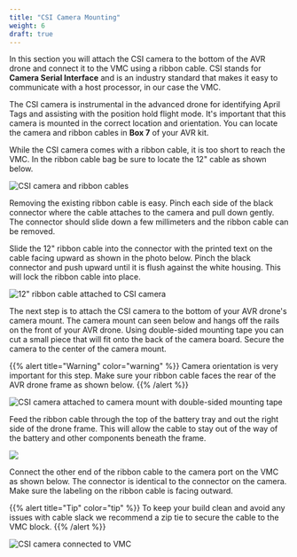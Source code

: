 ```yaml
---
title: "CSI Camera Mounting"
weight: 6
draft: true
---
```


In this section you will attach the CSI camera to the bottom of the AVR drone
and connect it to the VMC using a ribbon cable.
CSI stands for **Camera Serial Interface** and is an industry standard that makes
it easy to communicate with a host processor, in our case the VMC.

The CSI camera is instrumental in the advanced drone for identifying April Tags and
assisting with the position hold flight mode. It's important that this camera
is mounted in the correct location and orientation. You can locate the camera
and ribbon cables in **Box 7** of your AVR kit.

While the CSI camera comes with a ribbon cable, it is too short to reach the VMC.
In the ribbon cable bag be sure to locate the 12" cable as shown below.

![CSI camera and ribbon cables](csi_camera_parts.jpg)

Removing the existing ribbon cable is easy. Pinch each side of the black
connector where the cable attaches to the camera and pull down gently.
The connector should slide down a few millimeters and the ribbon cable can be removed.

Slide the 12" ribbon cable into the connector with the printed text on the cable
facing upward as shown in the photo below. Pinch the black connector and push
upward until it is flush against the white housing. This will lock the ribbon
cable into place.

![12" ribbon cable attached to CSI camera](csi_cable_swap.jpg)

The next step is to attach the CSI camera to the bottom of your
AVR drone's camera mount. The camera mount can seen below and hangs
off the rails on the front of your AVR drone. Using double-sided mounting
tape you can cut a small piece that will fit onto the back of the camera
board. Secure the camera to the center of the camera mount.

{{% alert title="Warning" color="warning" %}}
Camera orientation is very important for this step.
Make sure your ribbon cable faces the rear of the AVR drone frame as shown below.
{{% /alert %}}

![CSI camera attached to camera mount with double-sided mounting tape](csi_camera_mounted_beneath.jpg)

Feed the ribbon cable through the top of the battery tray and out the
right side of the drone frame. This will allow the cable to stay out of
the way of the battery and other components beneath the frame.

![](csi_camera_cable_side_view.jpg)

Connect the other end of the ribbon cable to the camera port on the
VMC as shown below. The connector is identical to the connector on the camera.
Make sure the labeling on the ribbon cable is facing outward.

{{% alert title="Tip" color="tip" %}}
To keep your build clean and avoid any issues with cable slack we
recommend a zip tie to secure the cable to the VMC block.
{{% /alert %}}

![CSI camera connected to VMC](csi_camera_connected_to_vmc.jpg)
